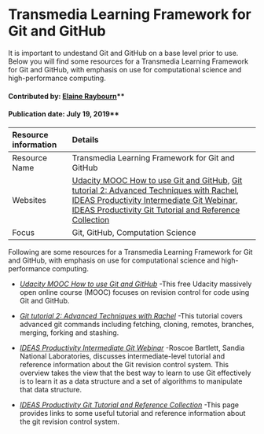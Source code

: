 # Transmedia Learning Framework for Git and GitHub
<!-- deck text start --> 
It is important to undestand Git and GitHub on a base level prior to use. Below you will find some resources for a Transmedia Learning Framework for Git and GitHub, with emphasis on use for computational science and high-performance computing. 
<!-- deck text end --> 

#### Contributed by: [Elaine Raybourn](https://github.com/elaineraybourn)**
#### Publication date: July 19, 2019**


Resource information | Details 
:--- | :--- 
Resource Name | Transmedia Learning Framework for Git and GitHub
Websites | [Udacity MOOC How to use Git and GitHub](https://www.udacity.com/course/how-to-use-git-and-github--ud775), [Git tutorial 2: Advanced Techniques with Rachel](https://www.youtube.com/watch?v=hF9X62rLSjE), [IDEAS Productivity Intermediate Git Webinar](https://www.youtube.com/watch?v=xBNlcq2B2E8), [IDEAS Productivity Git Tutorial and Reference Collection](https://ideas-productivity.org/resources/howtos/git-tutorial-and-reference-collection/)
Focus | Git, GitHub, Computation Science

Following are some resources for a Transmedia Learning Framework for Git and GitHub, with emphasis on use for computational science and high-performance computing. 

- *[Udacity MOOC How to use Git and GitHub](https://www.udacity.com/course/how-to-use-git-and-github--ud775)*
-This free Udacity massively open online course (MOOC) focuses on revision control for code using Git and GitHub.

- *[Git tutorial 2: Advanced Techniques with Rachel](https://www.youtube.com/watch?v=hF9X62rLSjE)*
-This tutorial covers advanced git commands including fetching, cloning, remotes, branches, merging, forking and stashing.

- *[IDEAS Productivity Intermediate Git Webinar](https://www.youtube.com/watch?v=xBNlcq2B2E8)*
-Roscoe Bartlett, Sandia National Laboratories, discusses intermediate-level tutorial and reference information about the Git revision control system. This overview takes the view that the best way to learn to use Git effectively is to learn it as a data structure and a set of algorithms to manipulate that data structure.  

- *[IDEAS Productivity Git Tutorial and Reference Collection](https://ideas-productivity.org/resources/howtos/git-tutorial-and-reference-collection/)*
-This page provides links to some useful tutorial and reference information about the git revision control system.


<!--- browser security problems
- [GitGame](https://www.git-game.com/)
-The git-game is a terminal based game that teaches both new and advances users some pretty cool features of the git scm (source control management) system. The theme of the game is a scavanger hunt. Using git's commands you find clues that will help you solve the "puzzle". 
--->

<!---
Publish: yes
Categories: skills, development
Topics: online learning, revision control
Tags: bssw-article
Level: 2
Prerequisites: defaults
Aggregate: subresource
--->
